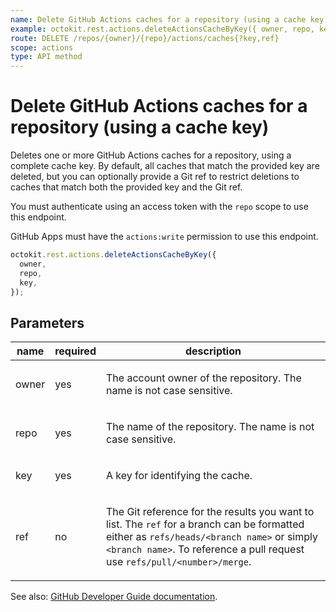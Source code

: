 ```yaml
---
name: Delete GitHub Actions caches for a repository (using a cache key)
example: octokit.rest.actions.deleteActionsCacheByKey({ owner, repo, key })
route: DELETE /repos/{owner}/{repo}/actions/caches{?key,ref}
scope: actions
type: API method
---
```


# Delete GitHub Actions caches for a repository (using a cache key)

Deletes one or more GitHub Actions caches for a repository, using a complete cache key. By default, all caches that match the provided key are deleted, but you can optionally provide a Git ref to restrict deletions to caches that match both the provided key and the Git ref.

You must authenticate using an access token with the `repo` scope to use this endpoint.

GitHub Apps must have the `actions:write` permission to use this endpoint.

```js
octokit.rest.actions.deleteActionsCacheByKey({
  owner,
  repo,
  key,
});
```

## Parameters

<table>
  <thead>
    <tr>
      <th>name</th>
      <th>required</th>
      <th>description</th>
    </tr>
  </thead>
  <tbody>
    <tr><td>owner</td><td>yes</td><td>

The account owner of the repository. The name is not case sensitive.

</td></tr>
<tr><td>repo</td><td>yes</td><td>

The name of the repository. The name is not case sensitive.

</td></tr>
<tr><td>key</td><td>yes</td><td>

A key for identifying the cache.

</td></tr>
<tr><td>ref</td><td>no</td><td>

The Git reference for the results you want to list. The `ref` for a branch can be formatted either as `refs/heads/<branch name>` or simply `<branch name>`. To reference a pull request use `refs/pull/<number>/merge`.

</td></tr>
  </tbody>
</table>

See also: [GitHub Developer Guide documentation](https://docs.github.com/enterprise-cloud@latest//rest/actions/cache#delete-github-actions-caches-for-a-repository-using-a-cache-key).
